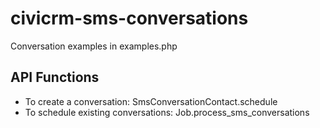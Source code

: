 # civicrm-sms-conversations

Conversation examples in examples.php

## API Functions
* To create a conversation: SmsConversationContact.schedule
* To schedule existing conversations: Job.process_sms_conversations
